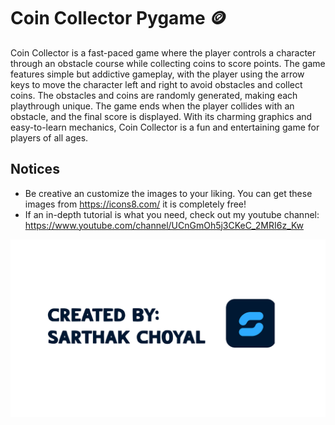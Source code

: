 
# Coin Collector Pygame 🪙

Coin Collector is a fast-paced game where the player controls a character through an obstacle course while collecting coins to score points. The game features simple but addictive gameplay, with the player using the arrow keys to move the character left and right to avoid obstacles and collect coins. The obstacles and coins are randomly generated, making each playthrough unique. The game ends when the player collides with an obstacle, and the final score is displayed. With its charming graphics and easy-to-learn mechanics, Coin Collector is a fun and entertaining game for players of all ages.

## Notices

- Be creative an customize the images to your liking. You can get these images from https://icons8.com/ it is completely free!
- If an in-depth tutorial is what you need, check out my youtube channel: https://www.youtube.com/channel/UCnGmOh5j3CKeC_2MRI6z_Kw

![Logo](brandlogo.png)

